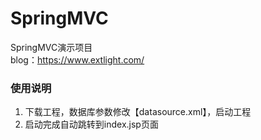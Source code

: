 # SpringMVC
SpringMVC演示项目<br />
blog：https://www.extlight.com/

### 使用说明
1) 下载工程，数据库参数修改【datasource.xml】，启动工程
2) 启动完成自动跳转到index.jsp页面
